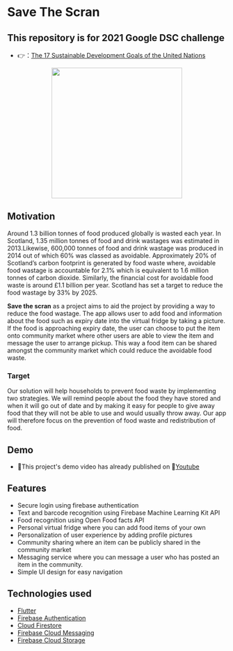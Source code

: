 # Save The Scran

## This repository is for 2021 Google DSC challenge 

- 👉：[The 17 Sustainable Development Goals of the United Nations](https://developers.google.com/community/dsc-solution-challenge)

<div align=center><img width="300" height="300" src="https://github.com/Yog3sh56/save-the-scran/blob/main/images/logoWithScran.png"/></div>

## Motivation
Around 1.3 billion tonnes of food produced globally is wasted each year.
In Scotland, 1.35 million tonnes of food and drink wastages was estimated in 2013.Likewise, 600,000 tonnes of food and drink wastage was produced in 2014 out of which 60% was classed as avoidable. Approximately 20% of Scotland’s carbon footprint is generated by food waste where, avoidable food wastage is accountable for 2.1% which is equivalent to 1.6 million tonnes of carbon dioxide. Similarly, the financial cost for avoidable food waste is around £1.1 billion per year. Scotland has set a target to reduce the food wastage by 33% by 2025.
  
  **Save the scran** as a project aims to aid the project by providing a way to reduce the food wastage. The app allows user to add food and information about the food such as expiry date into the virtual fridge by taking a picture. If the food is approaching expiry date, the user can choose to put the item onto community market where other users are able to view the item and message the user to arrange pickup. This way a food item can be shared amongst the community market which could reduce the avoidable food waste. 

### Target
Our solution will help households to prevent food waste by implementing two strategies. We will remind people about the food they have stored and when it will go out of date and by making it easy for people to give away food that they will not be able to use and would usually throw away.
Our app will therefore focus on the prevention of food waste and redistribution of food.

## Demo
- 🎈This project's demo video has already published on 🎥[Youtube](https://youtu.be/U7k1jD9Mhyc)

## Features
-	Secure login using firebase authentication
-	Text and barcode recognition using Firebase Machine Learning Kit API
-	Food recognition using Open Food facts API
-	Personal virtual fridge where you can add food items of your own
-	Personalization of user experience by adding profile pictures
-	Community sharing where an item can be publicly shared in the community market
-	Messaging service where you can message a user who has posted an item in the community. 
-	Simple UI design for easy navigation

## Technologies used
-	[Flutter](https://flutter.dev)
-	[Firebase Authentication](https://firebase.flutter.dev/docs/auth/overview/)
-	[Cloud Firestore](https://firebase.flutter.dev/docs/firestore/overview/)
-	[Firebase Cloud Messaging](https://firebase.flutter.dev/docs/messaging/overview/)
-	[Firebase Cloud Storage](https://firebase.flutter.dev/docs/storage/overview/)
